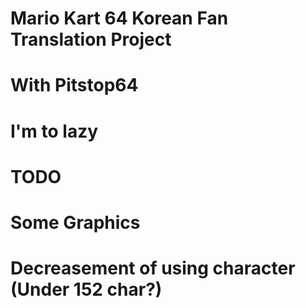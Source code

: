 # Mario Kart 64 Korean Fan Translation Project
# With Pitstop64
#
# I'm to lazy
#
# TODO
# Some Graphics
# Decreasement of using character (Under 152 char?)